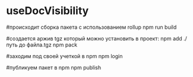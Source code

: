 # useDocVisibility
#происходит сборка пакета c использованием rollup
npm run build 

#создается аржив tgz который можно установить в проект: npm add ./путь до файла.tgz
npm pack 

#заходим под своей учеткой в npm
npm login

#публикуем пакет в npm
npm publish